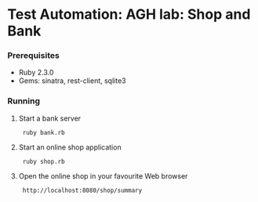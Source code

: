 Test Automation: AGH lab: Shop and Bank
=======================================

### Prerequisites

* Ruby 2.3.0
* Gems: sinatra, rest-client, sqlite3

### Running

1. Start a bank server

        ruby bank.rb
  
2. Start an online shop application

        ruby shop.rb
    
3. Open the online shop in your favourite Web browser
   
        http://localhost:8080/shop/summary

 
